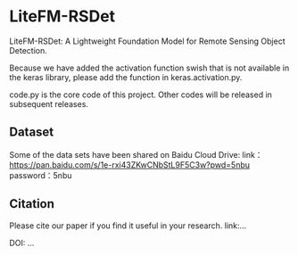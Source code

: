 # LiteFM-RSDet

LiteFM-RSDet: A Lightweight Foundation Model for Remote Sensing Object Detection.

Because we have added the activation function swish that is not available in the keras library, please add the function in keras.activation.py.

code.py is the core code of this project.
Other codes will be released in subsequent releases.

## Dataset
Some of the data sets have been shared on Baidu Cloud Drive:
link： https://pan.baidu.com/s/1e-rxi43ZKwCNbStL9F5C3w?pwd=5nbu
password：5nbu


## Citation
Please cite our paper if you find it useful in your research.
link:...

DOI: ...
